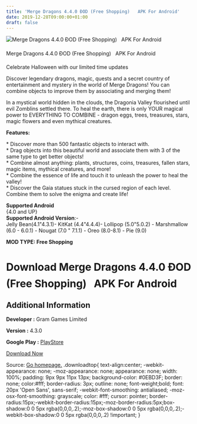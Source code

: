```yaml
---
title: 'Merge Dragons 4.4.0 ÐOD (Free Shopping)   APK For Android'
date: 2019-12-28T09:00:00+01:00
draft: false
---
```


![Merge Dragons 4.4.0 ÐOD (Free Shopping)   APK For Android](https://i0.wp.com/apkhome.net/wp-content/uploads/2019/11/Merge-Dragons-1.png "Merge Dragons 4.4.0 ÐOD (Free Shopping)   APK For Android")

  

Merge Dragons 4.4.0 ÐOD (Free Shopping)   APK For Android

Celebrate Halloween with our limited time updates

Discover legendary dragons, magic, quests and a secret country of entertainment and mystery in the world of Merge Dragons! You can combine objects to improve them by associating and merging them!

In a mystical world hidden in the clouds, the Dragonia Valley flourished until evil Zomblins settled there. To heal the earth, there is only YOUR magical power to EVERYTHING TO COMBINE - dragon eggs, trees, treasures, stars, magic flowers and even mythical creatures.

**Features:**

\* Discover more than 500 fantastic objects to interact with.  
\* Drag objects into this beautiful world and associate them with 3 of the same type to get better objects!  
\* Combine almost anything: plants, structures, coins, treasures, fallen stars, magic items, mythical creatures, and more!  
\* Combine the essence of life and touch it to unleash the power to heal the valley!  
\* Discover the Gaia statues stuck in the cursed region of each level. Combine them to solve the enigma and create life!

**Supported Android**  
{4.0 and UP}  
**Supported Android Version**:-  
Jelly Bean(4.1"4.3.1)- KitKat (4.4"4.4.4)- Lollipop (5.0"5.0.2) - Marshmallow (6.0 - 6.0.1) - Nougat (7.0 " 7.1.1) - Oreo (8.0-8.1) - Pie (9.0)

**MOD TYPE: Free Shopping**

Download Merge Dragons 4.4.0 ÐOD (Free Shopping)   APK For Android
====================================================================

Additional Information
----------------------

**Developer :** Gram Games Limited

**Version :** 4.3.0

**Google Play :** [PlayStore](https://play.google.com/store/apps/details?id=com.gramgames.mergedragons)

  

[Download Now](https://store4app.co/post/merge-dragons-4-4-0-od-free-shopping-apk-for-android_1574089904)

  
Source: [Go homepage.](https://store4app.co/post/merge-dragons-4-4-0-od-free-shopping-apk-for-android_1574089904) .downloadtop{ text-align:center; -webkit-appearance: none; -moz-appearance: none; appearance: none; width: 100%; padding: 9px 9px 11px 13px; background-color: #0EBD3F; border: none; color:#fff; border-radius: 3px; outline: none; font-weight;bold; font: 20px 'Open Sans', sans-serif; -webkit-font-smoothing: antialiased; -moz-osx-font-smoothing: grayscale; color: #fff; cursor: pointer; border-radius:15px;-webkit-border-radius:15px;-moz-border-radius:5px;box-shadow:0 0 5px rgba(0,0,0,.2);-moz-box-shadow:0 0 5px rgba(0,0,0,.2);-webkit-box-shadow:0 0 5px rgba(0,0,0,.2) !important; }
